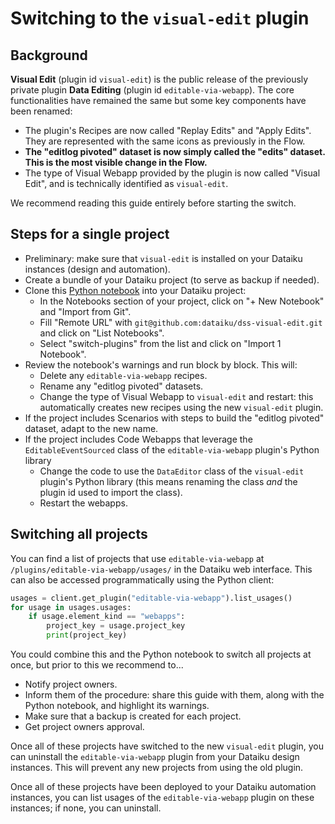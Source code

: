 # Switching to the `visual-edit` plugin

## Background

**Visual Edit** (plugin id `visual-edit`) is the public release of the previously private plugin **Data Editing** (plugin id `editable-via-webapp`). The core functionalities have remained the same but some key components have been renamed:

* The plugin's Recipes are now called "Replay Edits" and "Apply Edits". They are represented with the same icons as previously in the Flow.
* **The "editlog pivoted" dataset is now simply called the "edits" dataset. This is the most visible change in the Flow.**
* The type of Visual Webapp provided by the plugin is now called "Visual Edit", and is technically identified as `visual-edit`.

We recommend reading this guide entirely before starting the switch.

## Steps for a single project

* Preliminary: make sure that `visual-edit` is installed on your Dataiku instances (design and automation).
* Create a bundle of your Dataiku project (to serve as backup if needed).
* Clone this [Python notebook](https://github.com/dataiku/dss-visual-edit/blob/master/docs/switch-plugins.ipynb) into your Dataiku project:
    * In the Notebooks section of your project, click on "+ New Notebook" and "Import from Git".
    * Fill "Remote URL" with `git@github.com:dataiku/dss-visual-edit.git` and click on "List Notebooks".
    * Select "switch-plugins" from the list and click on "Import 1 Notebook".
* Review the notebook's warnings and run block by block. This will:
    * Delete any `editable-via-webapp` recipes.
    * Rename any "editlog pivoted" datasets.
    * Change the type of Visual Webapp to `visual-edit` and restart: this automatically creates new recipes using the new `visual-edit` plugin.
* If the project includes Scenarios with steps to build the "editlog pivoted" dataset, adapt to the new name.
* If the project includes Code Webapps that leverage the `EditableEventSourced` class of the `editable-via-webapp` plugin's Python library
    * Change the code to use the `DataEditor` class of the `visual-edit` plugin's Python library (this means renaming the class _and_ the plugin id used to import the class).
    * Restart the webapps.

## Switching all projects

You can find a list of projects that use `editable-via-webapp` at `/plugins/editable-via-webapp/usages/` in the Dataiku web interface. This can also be accessed programmatically using the Python client:

```python
usages = client.get_plugin("editable-via-webapp").list_usages()
for usage in usages.usages:
    if usage.element_kind == "webapps":
        project_key = usage.project_key
        print(project_key)
```

You could combine this and the Python notebook to switch all projects at once, but prior to this we recommend to...

* Notify project owners.
* Inform them of the procedure: share this guide with them, along with the Python notebook, and highlight its warnings.
* Make sure that a backup is created for each project.
* Get project owners approval.

Once all of these projects have switched to the new `visual-edit` plugin, you can uninstall the `editable-via-webapp` plugin from your Dataiku design instances. This will prevent any new projects from using the old plugin.

Once all of these projects have been deployed to your Dataiku automation instances, you can list usages of the `editable-via-webapp` plugin on these instances; if none, you can uninstall.
